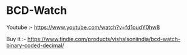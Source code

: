 # BCD-Watch

Youtube :- https://www.youtube.com/watch?v=fd1oudY0hw8

Buy it :- https://www.tindie.com/products/vishalsoniindia/bcd-watch-binary-coded-decimal/



